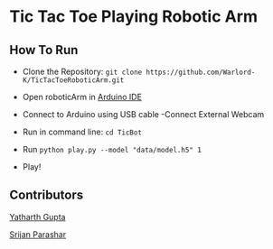 # Tic Tac Toe Playing Robotic Arm

## How To Run

- Clone the Repository:  ``` git clone https://github.com/Warlord-K/TicTacToeRoboticArm.git ```

- Open roboticArm in [Arduino IDE](https://www.arduino.cc/en/software)
- Connect to Arduino using USB cable
-Connect External Webcam
- Run in command line: ```cd TicBot```

- Run ``` python play.py --model "data/model.h5" 1 ```
- Play!

## Contributors

[Yatharth Gupta](https://www.linkedin.com/in/yatharth-gupta-012177228/)

[Srijan Parashar](https://www.linkedin.com/in/srijan-parashar-8a46bb1a1/)
